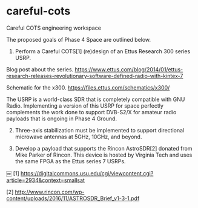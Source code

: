 # careful-cots
Careful COTS engineering workspace

The proposed goals of Phase 4 Space are outlined below. 

1. Perform a Careful COTS[1] (re)design of an Ettus Research 300 series USRP. 

Blog post about the series.
https://www.ettus.com/blog/2014/01/ettus-research-releases-revolutionary-software-defined-radio-with-kintex-7

Schematic for the x300.
https://files.ettus.com/schematics/x300/

The USRP is a world-class SDR that is completely compatible with GNU Radio. Implementing a version of this USRP for space perfectly complements the work done to support DVB-S2/X for amateur radio payloads that is ongoing in Phase 4 Ground. 

2. Three-axis stabilization must be implemented to support directional microwave antennas at 5GHz, 10GHz, and beyond. 

3. Develop a payload that supports the Rincon AstroSDR[2] donated from Mike Parker of Rincon. This device is hosted by Virginia Tech and uses the same FPGA as the Ettus series 7 USRPs.

￼
[1] https://digitalcommons.usu.edu/cgi/viewcontent.cgi?article=2934&context=smallsat

[2] http://www.rincon.com/wp-content/uploads/2016/11/ASTROSDR_Brief_v1-3-1.pdf
